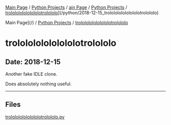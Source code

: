 [Main Page](/) / [Python Projects](/python) / [ain Page](/) / [Python Projects](/python) / [trololololololololotrolololo](/python/2018-12-15_trololololololololotrolololo)](/python/2018-12-15_trololololololololotrolololo)

Main Page](/) / [Python Projects](/python) / [trololololololololotrolololo](/python/2018-12-15_trololololololololotrolololo)

# trololololololololotrolololo

## Date: 2018-12-15

Another fake IDLE clone.

Does absolutely nothing useful.

-----

## Files

[trololololololololotrolololo.py](trololololololololotrolololo.py)
